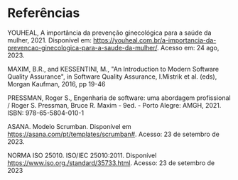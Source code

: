 # Referências

YOUHEAL, A importância da prevenção ginecológica para a saúde da mulher, 2021. Disponível em: https://youheal.com.br/a-importancia-da-prevencao-ginecologica-para-a-saude-da-mulher/. Acesso em: 24 ago, 2023.

MAXIM, B.R., and KESSENTINI, M., "An Introduction to Modern Software Quality Assurance", in Software Quality Assurance, I.Mistrik et al. (eds),  Morgan Kaufman, 2016, pp 19-46

PRESSMAN, Roger S., Engenharia de software: uma abordagem profissional / Roger S. Pressman, Bruce R. Maxim - 9ed. - Porto Alegre: AMGH, 2021. ISBN: 978-65-5804-010-1

ASANA. Modelo Scrumban. Disponível em <https://asana.com/pt/templates/scrumban#>. Acesso: 23 de setembro de 2023.

NORMA ISO 25010. ISO/IEC 25010:2011. Disponível <https://www.iso.org./standard/35733.html>. Acesso: 23 de setembro de 2023
